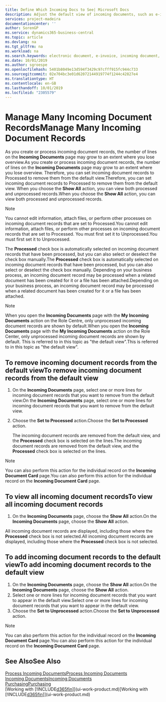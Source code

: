 ```yaml
---
title: Define Which Incoming Docs to See| Microsoft Docs
description: Adjust the default view of incoming documents, such as e-invoices, to improve your overview of processed and unprocessed records.
services: project-madeira
documentationcenter: ''
author: SorenGP
ms.service: dynamics365-business-central
ms.topic: article
ms.devlang: na
ms.tgt_pltfrm: na
ms.workload: na
ms.search.keywords: electronic document, e-invoice, incoming document, OCR, ecommerce, document exchange, import invoice
ms.date: 10/01/2019
ms.author: sgroespe
ms.openlocfilehash: 5401b8049e13d594f3429c97cfff915fc944c733
ms.sourcegitcommit: 02e704bc3e01d62072144919774f1244c42827e4
ms.translationtype: HT
ms.contentlocale: en-GB
ms.lasthandoff: 10/01/2019
ms.locfileid: "2305579"
---
```

# <a name="manage-many-incoming-document-records"></a><span data-ttu-id="605c0-103">Manage Many Incoming Document Records</span><span class="sxs-lookup"><span data-stu-id="605c0-103">Manage Many Incoming Document Records</span></span>
<span data-ttu-id="605c0-104">As you create or process incoming document records, the number of lines on the **Incoming Documents** page may grow to an extent where you lose overview.</span><span class="sxs-lookup"><span data-stu-id="605c0-104">As you create or process incoming document records, the number of lines on the **Incoming Documents** page may grow to an extent where you lose overview.</span></span> <span data-ttu-id="605c0-105">Therefore, you can set incoming document records to Processed to remove them from the default view.</span><span class="sxs-lookup"><span data-stu-id="605c0-105">Therefore, you can set incoming document records to Processed to remove them from the default view.</span></span> <span data-ttu-id="605c0-106">When you choose the **Show All** action, you can view both processed and unprocessed records.</span><span class="sxs-lookup"><span data-stu-id="605c0-106">When you choose the **Show All** action, you can view both processed and unprocessed records.</span></span>

> [!NOTE]  
>   <span data-ttu-id="605c0-107">You cannot edit information, attach files, or perform other processes on incoming document records that are set to Processed.</span><span class="sxs-lookup"><span data-stu-id="605c0-107">You cannot edit information, attach files, or perform other processes on incoming document records that are set to Processed.</span></span> <span data-ttu-id="605c0-108">You must first set it to Unprocessed.</span><span class="sxs-lookup"><span data-stu-id="605c0-108">You must first set it to Unprocessed.</span></span>

<span data-ttu-id="605c0-109">The **Processed** check box is automatically selected on incoming document records that have been processed, but you can also select or deselect the check box manually.</span><span class="sxs-lookup"><span data-stu-id="605c0-109">The **Processed** check box is automatically selected on incoming document records that have been processed, but you can also select or deselect the check box manually.</span></span> <span data-ttu-id="605c0-110">Depending on your business process, an incoming document record may be processed when a related document has been created for it or a file has been attached.</span><span class="sxs-lookup"><span data-stu-id="605c0-110">Depending on your business process, an incoming document record may be processed when a related document has been created for it or a file has been attached.</span></span>

> [!NOTE]  
>   <span data-ttu-id="605c0-111">When you open the **Incoming Documents** page with the **My Incoming Documents** action on the Role Centre, only unprocessed incoming document records are shown by default.</span><span class="sxs-lookup"><span data-stu-id="605c0-111">When you open the **Incoming Documents** page with the **My Incoming Documents** action on the Role Center, only unprocessed incoming document records are shown by default.</span></span> <span data-ttu-id="605c0-112">This is referred to in this topic as "the default view".</span><span class="sxs-lookup"><span data-stu-id="605c0-112">This is referred to in this topic as "the default view".</span></span>

## <a name="to-remove-incoming-document-records-from-the-default-view"></a><span data-ttu-id="605c0-113">To remove incoming document records from the default view</span><span class="sxs-lookup"><span data-stu-id="605c0-113">To remove incoming document records from the default view</span></span>
1. <span data-ttu-id="605c0-114">On the **Incoming Documents** page, select one or more lines for incoming document records that you want to remove from the default view.</span><span class="sxs-lookup"><span data-stu-id="605c0-114">On the **Incoming Documents** page, select one or more lines for incoming document records that you want to remove from the default view.</span></span>
2. <span data-ttu-id="605c0-115">Choose the **Set to Processed** action.</span><span class="sxs-lookup"><span data-stu-id="605c0-115">Choose the **Set to Processed** action.</span></span>

    <span data-ttu-id="605c0-116">The incoming document records are removed from the default view, and the **Processed** check box is selected on the lines.</span><span class="sxs-lookup"><span data-stu-id="605c0-116">The incoming document records are removed from the default view, and the **Processed** check box is selected on the lines.</span></span>

> [!NOTE]  
>   <span data-ttu-id="605c0-117">You can also perform this action for the individual record on the **Incoming Document Card** page.</span><span class="sxs-lookup"><span data-stu-id="605c0-117">You can also perform this action for the individual record on the **Incoming Document Card** page.</span></span>

## <a name="to-view-all-incoming-document-records"></a><span data-ttu-id="605c0-118">To view all incoming document records</span><span class="sxs-lookup"><span data-stu-id="605c0-118">To view all incoming document records</span></span>
1. <span data-ttu-id="605c0-119">On the **Incoming Documents** page, choose the **Show All** action.</span><span class="sxs-lookup"><span data-stu-id="605c0-119">On the **Incoming Documents** page, choose the **Show All** action.</span></span>

<span data-ttu-id="605c0-120">All incoming document records are displayed, including those where the **Processed** check box is not selected.</span><span class="sxs-lookup"><span data-stu-id="605c0-120">All incoming document records are displayed, including those where the **Processed** check box is not selected.</span></span>

## <a name="to-add-incoming-document-records-to-the-default-view"></a><span data-ttu-id="605c0-121">To add incoming document records to the default view</span><span class="sxs-lookup"><span data-stu-id="605c0-121">To add incoming document records to the default view</span></span>
1. <span data-ttu-id="605c0-122">On the **Incoming Documents** page, choose the **Show All** action.</span><span class="sxs-lookup"><span data-stu-id="605c0-122">On the **Incoming Documents** page, choose the **Show All** action.</span></span>
2. <span data-ttu-id="605c0-123">Select one or more lines for incoming document records that you want to appear in the default view.</span><span class="sxs-lookup"><span data-stu-id="605c0-123">Select one or more lines for incoming document records that you want to appear in the default view.</span></span>
3. <span data-ttu-id="605c0-124">Choose the **Set to Unprocessed** action.</span><span class="sxs-lookup"><span data-stu-id="605c0-124">Choose the **Set to Unprocessed** action.</span></span>  

> [!NOTE]  
>   <span data-ttu-id="605c0-125">You can also perform this action for the individual record on the **Incoming Document Card** page.</span><span class="sxs-lookup"><span data-stu-id="605c0-125">You can also perform this action for the individual record on the **Incoming Document Card** page.</span></span>

## <a name="see-also"></a><span data-ttu-id="605c0-126">See Also</span><span class="sxs-lookup"><span data-stu-id="605c0-126">See Also</span></span>
[<span data-ttu-id="605c0-127">Process Incoming Documents</span><span class="sxs-lookup"><span data-stu-id="605c0-127">Process Incoming Documents</span></span>](across-process-income-documents.md)  
[<span data-ttu-id="605c0-128">Incoming Documents</span><span class="sxs-lookup"><span data-stu-id="605c0-128">Incoming Documents</span></span>](across-income-documents.md)  
[<span data-ttu-id="605c0-129">Purchasing</span><span class="sxs-lookup"><span data-stu-id="605c0-129">Purchasing</span></span>](purchasing-manage-purchasing.md)  
<span data-ttu-id="605c0-130">[Working with [!INCLUDE[d365fin](includes/d365fin_md.md)]](ui-work-product.md)</span><span class="sxs-lookup"><span data-stu-id="605c0-130">[Working with [!INCLUDE[d365fin](includes/d365fin_md.md)]](ui-work-product.md)</span></span>
